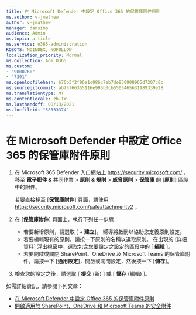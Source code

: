 ```yaml
---
title: 在 Microsoft Defender 中設定 Office 365 的保管庫附件原則
ms.author: v-jmathew
author: v-jmathew
manager: dansimp
audience: Admin
ms.topic: article
ms.service: o365-administration
ROBOTS: NOINDEX, NOFOLLOW
localization_priority: Normal
ms.collection: Adm_O365
ms.custom:
- "9000760"
- "7391"
ms.openlocfilehash: b76b3f2f96a1c086c7eb7de830908965d7207c0b
ms.sourcegitcommit: ab75f66355116e995b3cb5505465b31989339e28
ms.translationtype: MT
ms.contentlocale: zh-TW
ms.lasthandoff: 08/13/2021
ms.locfileid: "58333374"
---
```

# <a name="set-up-safe-attachment-policies-in-microsoft-defender-for-office-365"></a>在 Microsoft Defender 中設定 Office 365 的保管庫附件原則

1. 在 Microsoft 365 Defender 入口網站上 <https://security.microsoft.com/> ，移至 **電子郵件 &** 共同作業 \> **原則 & 規則** \> **威脅原則** \> **保管庫** 的 [**原則]** 區段中的附件。

   若要直接移至 [**保管庫附件**] 頁面，請使用 <https://security.microsoft.com/safeattachmentv2> 。

2. 在 [**保管庫附件**] 頁面上，執行下列任一步驟：
   - 若要新增原則，請選取 [ **+ 建立**]。 嚮導將啟動以協助您定義原則設定。
   - 若要編輯現有的原則，請按一下原則的名稱以選取原則。 在出現的 [詳細資料] 浮出視窗中，選取包含您要設定之設定的區段中的 [ **編輯** ]。
   - 若要開啟或關閉 SharePoint、OneDrive 及 Microsoft Teams 的保管庫附件，請按一下 [**通用設定**]，開啟或關閉設定，然後按一下 [**儲存**]。

3. 檢查您的設定之後，請選取 [ **提交** (新) ] 或 [ **儲存** (編輯) ]。

如需詳細資訊，請參閱下列文章：

- [在 Microsoft Defender 中設定 Office 365 的保管庫附件原則](https://docs.microsoft.com/microsoft-365/security/office-365-security/set-up-safe-attachments-policies)
- [開啟適用於 SharePoint、OneDrive 和 Microsoft Teams 的安全附件](https://docs.microsoft.com/microsoft-365/security/office-365-security/turn-on-mdo-for-spo-odb-and-teams)

